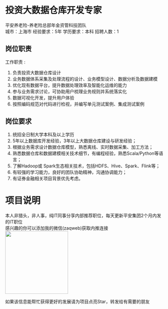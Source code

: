 # 投资大数据仓库开发专家
平安养老险-养老险总部年金资管科技团队  
城市：上海市 经验要求：5年 学历要求：本科  招聘人数：1

## 岗位职责
工作职责 :   
1. 负责投资大数据仓库设计   
2. 业务数据体系采集及处理流程的设计、业务模型设计、数据分析及数据建模   
3. 优化现有数据平台，提升数据处理效率及智能化运维的能力   
4. 参与业务需求讨论，可协助用户梳理业务规则并系统落实化   
5. 数据可视化开发，提升用户体验   
6. 按照编码规范对代码进行检视，并编写单元测试案例、集成测试案例

## 岗位要求
1. 统招全日制大学本科及以上学历   
2.  5年以上数据库开发经验，3年以上大数据仓库建设与研发经验；    
3.  根据业务需求设计数据仓库模型，熟悉离线、实时数据采集、加工方法；   
4.  熟悉数据仓库和数据建模相关技术细节，有编程经验，熟悉Scala/Python等语言；   
5.  了解Hadoop或 Spark生态相关技术，包括HDFS、Hive、Spark、Flink等；   
6.  有较强的学习能力，良好的团队协助精神，沟通协调能力；    
7.  有证券金融相关项目背景优先考虑。

# 项目说明

本人非猎头，非人事，纯IT同事分享内部推荐职位，每天更新平安集团2个月内发的IT职位  
感兴趣的你可以添加我的微信(zaqweb)获取内推连接  
<img src="https://github.com/zaqweb/PA-IT-JOBS/blob/master/WechatICode.jpeg"  height="200" width="200">

如果该信息能帮忙获得更好的发展请为项目点亮Star，转发给有需要的朋友




